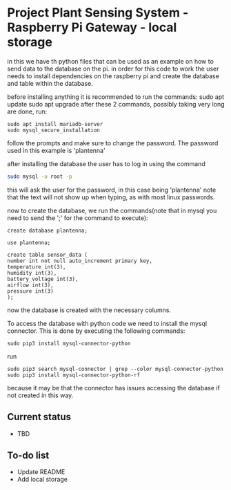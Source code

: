 # Project Plant Sensing System - Raspberry Pi Gateway - local storage
in this we have th python files that can be used as an example on how to send data to the database on the pi.
in order for this code to work the user needs to install dependencies on the raspberry pi and create the database and table within the database.

before installing anything it is recommended to run the commands:   sudo apt update
                                                                    sudo apt upgrade
after these 2 commands, possibly taking very long are done, run:
```
sudo apt install mariadb-server
sudo mysql_secure_installation
```

follow the prompts and make sure to change the password. The password used in this example is 'plantenna'

after installing the database the user has to log in using the command 
```bash
sudo mysql -u root -p
```
this will ask the user for the password, in this case being 'plantenna'
note that the text will not show up when typing, as with most linux passwords.

now to create the database, we run the commands(note that in mysql you need to send the ';' for the command to execute):
````
create database plantenna;

use plantenna;

create table sensor_data (
number int not null auto_increment primary key,
temperature int(3),
humidity int(3),
battery_voltage int(3),
airflow int(3),
pressure int(3)
);
````

now the database is created with the necessary columns. 

To access the database with python code we need to install the mysql connector.
This is done by executing the following commands:
```
sudo pip3 install mysql-connector-python
```
run
```
sudo pip3 search mysql-connector | grep --color mysql-connector-python
sudo pip3 install mysql-connector-python-rf
```
because it may be that the connector has issues accessing the database if not created in this way.



## Current status
- TBD

## To-do list
- Update README
- Add local storage
